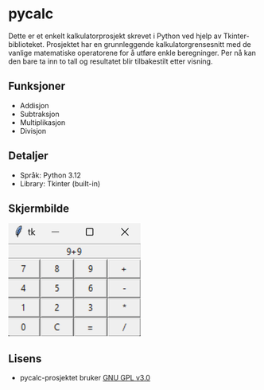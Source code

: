 # pycalc

Dette er et enkelt kalkulatorprosjekt skrevet i Python ved hjelp av Tkinter-biblioteket. Prosjektet har en grunnleggende kalkulatorgrensesnitt med de vanlige matematiske operatorene for å utføre enkle beregninger. Per nå kan den bare ta inn to tall og resultatet blir tilbakestilt etter visning.

## Funksjoner

- Addisjon
- Subtraksjon
- Multiplikasjon
- Divisjon

## Detaljer

- Språk: Python 3.12
- Library: Tkinter (built-in)

## Skjermbilde

![screenshot of a really simple calculator GUI made using the tkinter library.](/layout.png)

## Lisens

- pycalc-prosjektet bruker [GNU GPL v3.0](https://choosealicense.com/licenses/gpl-3.0/)